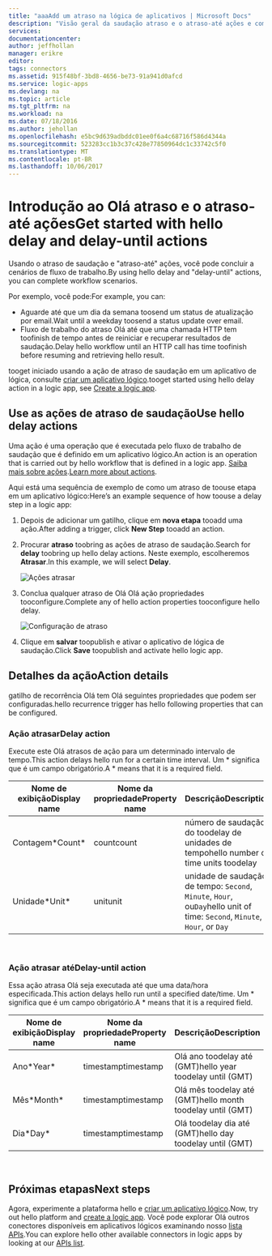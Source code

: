 ```yaml
---
title: "aaaAdd um atraso na lógica de aplicativos | Microsoft Docs"
description: "Visão geral da saudação atraso e o atraso-até ações e como toouse-los com um aplicativo do Azure lógica."
services: 
documentationcenter: 
author: jeffhollan
manager: erikre
editor: 
tags: connectors
ms.assetid: 915f48bf-3bd8-4656-be73-91a941d0afcd
ms.service: logic-apps
ms.devlang: na
ms.topic: article
ms.tgt_pltfrm: na
ms.workload: na
ms.date: 07/18/2016
ms.author: jehollan
ms.openlocfilehash: e5bc9d639adbddc01ee0f6a4c68716f586d4344a
ms.sourcegitcommit: 523283cc1b3c37c428e77850964dc1c33742c5f0
ms.translationtype: MT
ms.contentlocale: pt-BR
ms.lasthandoff: 10/06/2017
---
```

# <a name="get-started-with-hello-delay-and-delay-until-actions"></a><span data-ttu-id="33ad3-103">Introdução ao Olá atraso e o atraso-até ações</span><span class="sxs-lookup"><span data-stu-id="33ad3-103">Get started with hello delay and delay-until actions</span></span>
<span data-ttu-id="33ad3-104">Usando o atraso de saudação e "atraso-até" ações, você pode concluir a cenários de fluxo de trabalho.</span><span class="sxs-lookup"><span data-stu-id="33ad3-104">By using hello delay and "delay-until" actions, you can complete workflow scenarios.</span></span>

<span data-ttu-id="33ad3-105">Por exemplo, você pode:</span><span class="sxs-lookup"><span data-stu-id="33ad3-105">For example, you can:</span></span>

* <span data-ttu-id="33ad3-106">Aguarde até que um dia da semana toosend um status de atualização por email.</span><span class="sxs-lookup"><span data-stu-id="33ad3-106">Wait until a weekday toosend a status update over email.</span></span>
* <span data-ttu-id="33ad3-107">Fluxo de trabalho do atraso Olá até que uma chamada HTTP tem toofinish de tempo antes de reiniciar e recuperar resultados de saudação.</span><span class="sxs-lookup"><span data-stu-id="33ad3-107">Delay hello workflow until an HTTP call has time toofinish before resuming and retrieving hello result.</span></span>

<span data-ttu-id="33ad3-108">tooget iniciado usando a ação de atraso de saudação em um aplicativo de lógica, consulte [criar um aplicativo lógico](../logic-apps/logic-apps-create-a-logic-app.md).</span><span class="sxs-lookup"><span data-stu-id="33ad3-108">tooget started using hello delay action in a logic app, see [Create a logic app](../logic-apps/logic-apps-create-a-logic-app.md).</span></span>

## <a name="use-hello-delay-actions"></a><span data-ttu-id="33ad3-109">Use as ações de atraso de saudação</span><span class="sxs-lookup"><span data-stu-id="33ad3-109">Use hello delay actions</span></span>
<span data-ttu-id="33ad3-110">Uma ação é uma operação que é executada pelo fluxo de trabalho de saudação que é definido em um aplicativo lógico.</span><span class="sxs-lookup"><span data-stu-id="33ad3-110">An action is an operation that is carried out by hello workflow that is defined in a logic app.</span></span> <span data-ttu-id="33ad3-111">[Saiba mais sobre ações](connectors-overview.md).</span><span class="sxs-lookup"><span data-stu-id="33ad3-111">[Learn more about actions](connectors-overview.md).</span></span>

<span data-ttu-id="33ad3-112">Aqui está uma sequência de exemplo de como um atraso de toouse etapa em um aplicativo lógico:</span><span class="sxs-lookup"><span data-stu-id="33ad3-112">Here’s an example sequence of how toouse a delay step in a logic app:</span></span>

1. <span data-ttu-id="33ad3-113">Depois de adicionar um gatilho, clique em **nova etapa** tooadd uma ação.</span><span class="sxs-lookup"><span data-stu-id="33ad3-113">After adding a trigger, click **New Step** tooadd an action.</span></span>
2. <span data-ttu-id="33ad3-114">Procurar **atraso** toobring as ações de atraso de saudação.</span><span class="sxs-lookup"><span data-stu-id="33ad3-114">Search for **delay** toobring up hello delay actions.</span></span> <span data-ttu-id="33ad3-115">Neste exemplo, escolheremos **Atrasar**.</span><span class="sxs-lookup"><span data-stu-id="33ad3-115">In this example, we will select **Delay**.</span></span>
   
    ![Ações atrasar](./media/connectors-native-delay/using-action-1.png)
3. <span data-ttu-id="33ad3-117">Conclua qualquer atraso de Olá Olá ação propriedades tooconfigure.</span><span class="sxs-lookup"><span data-stu-id="33ad3-117">Complete any of hello action properties tooconfigure hello delay.</span></span>
   
    ![Configuração de atraso](./media/connectors-native-delay/using-action-2.png)
4. <span data-ttu-id="33ad3-119">Clique em **salvar** toopublish e ativar o aplicativo de lógica de saudação.</span><span class="sxs-lookup"><span data-stu-id="33ad3-119">Click **Save** toopublish and activate hello logic app.</span></span>

## <a name="action-details"></a><span data-ttu-id="33ad3-120">Detalhes da ação</span><span class="sxs-lookup"><span data-stu-id="33ad3-120">Action details</span></span>
<span data-ttu-id="33ad3-121">gatilho de recorrência Olá tem Olá seguintes propriedades que podem ser configuradas.</span><span class="sxs-lookup"><span data-stu-id="33ad3-121">hello recurrence trigger has hello following properties that can be configured.</span></span>

### <a name="delay-action"></a><span data-ttu-id="33ad3-122">Ação atrasar</span><span class="sxs-lookup"><span data-stu-id="33ad3-122">Delay action</span></span>
<span data-ttu-id="33ad3-123">Execute este Olá atrasos de ação para um determinado intervalo de tempo.</span><span class="sxs-lookup"><span data-stu-id="33ad3-123">This action delays hello run for a certain time interval.</span></span>
<span data-ttu-id="33ad3-124">Um * significa que é um campo obrigatório.</span><span class="sxs-lookup"><span data-stu-id="33ad3-124">A * means that it is a required field.</span></span>

| <span data-ttu-id="33ad3-125">Nome de exibição</span><span class="sxs-lookup"><span data-stu-id="33ad3-125">Display name</span></span> | <span data-ttu-id="33ad3-126">Nome da propriedade</span><span class="sxs-lookup"><span data-stu-id="33ad3-126">Property name</span></span> | <span data-ttu-id="33ad3-127">Descrição</span><span class="sxs-lookup"><span data-stu-id="33ad3-127">Description</span></span> |
| --- | --- | --- |
| <span data-ttu-id="33ad3-128">Contagem*</span><span class="sxs-lookup"><span data-stu-id="33ad3-128">Count*</span></span> |<span data-ttu-id="33ad3-129">count</span><span class="sxs-lookup"><span data-stu-id="33ad3-129">count</span></span> |<span data-ttu-id="33ad3-130">número de saudação do toodelay de unidades de tempo</span><span class="sxs-lookup"><span data-stu-id="33ad3-130">hello number of time units toodelay</span></span> |
| <span data-ttu-id="33ad3-131">Unidade*</span><span class="sxs-lookup"><span data-stu-id="33ad3-131">Unit*</span></span> |<span data-ttu-id="33ad3-132">unit</span><span class="sxs-lookup"><span data-stu-id="33ad3-132">unit</span></span> |<span data-ttu-id="33ad3-133">unidade de saudação de tempo: `Second`, `Minute`, `Hour`, ou`Day`</span><span class="sxs-lookup"><span data-stu-id="33ad3-133">hello unit of time: `Second`, `Minute`, `Hour`, or `Day`</span></span> |

<br>

### <a name="delay-until-action"></a><span data-ttu-id="33ad3-134">Ação atrasar até</span><span class="sxs-lookup"><span data-stu-id="33ad3-134">Delay-until action</span></span>
<span data-ttu-id="33ad3-135">Essa ação atrasa Olá seja executada até que uma data/hora especificada.</span><span class="sxs-lookup"><span data-stu-id="33ad3-135">This action delays hello run until a specified date/time.</span></span>
<span data-ttu-id="33ad3-136">Um * significa que é um campo obrigatório.</span><span class="sxs-lookup"><span data-stu-id="33ad3-136">A * means that it is a required field.</span></span>

| <span data-ttu-id="33ad3-137">Nome de exibição</span><span class="sxs-lookup"><span data-stu-id="33ad3-137">Display name</span></span> | <span data-ttu-id="33ad3-138">Nome da propriedade</span><span class="sxs-lookup"><span data-stu-id="33ad3-138">Property name</span></span> | <span data-ttu-id="33ad3-139">Descrição</span><span class="sxs-lookup"><span data-stu-id="33ad3-139">Description</span></span> |
| --- | --- | --- |
| <span data-ttu-id="33ad3-140">Ano*</span><span class="sxs-lookup"><span data-stu-id="33ad3-140">Year*</span></span> |<span data-ttu-id="33ad3-141">timestamp</span><span class="sxs-lookup"><span data-stu-id="33ad3-141">timestamp</span></span> |<span data-ttu-id="33ad3-142">Olá ano toodelay até (GMT)</span><span class="sxs-lookup"><span data-stu-id="33ad3-142">hello year toodelay until (GMT)</span></span> |
| <span data-ttu-id="33ad3-143">Mês*</span><span class="sxs-lookup"><span data-stu-id="33ad3-143">Month*</span></span> |<span data-ttu-id="33ad3-144">timestamp</span><span class="sxs-lookup"><span data-stu-id="33ad3-144">timestamp</span></span> |<span data-ttu-id="33ad3-145">Olá mês toodelay até (GMT)</span><span class="sxs-lookup"><span data-stu-id="33ad3-145">hello month toodelay until (GMT)</span></span> |
| <span data-ttu-id="33ad3-146">Dia*</span><span class="sxs-lookup"><span data-stu-id="33ad3-146">Day*</span></span> |<span data-ttu-id="33ad3-147">timestamp</span><span class="sxs-lookup"><span data-stu-id="33ad3-147">timestamp</span></span> |<span data-ttu-id="33ad3-148">Olá toodelay dia até (GMT)</span><span class="sxs-lookup"><span data-stu-id="33ad3-148">hello day toodelay until (GMT)</span></span> |

<br>

## <a name="next-steps"></a><span data-ttu-id="33ad3-149">Próximas etapas</span><span class="sxs-lookup"><span data-stu-id="33ad3-149">Next steps</span></span>
<span data-ttu-id="33ad3-150">Agora, experimente a plataforma hello e [criar um aplicativo lógico](../logic-apps/logic-apps-create-a-logic-app.md).</span><span class="sxs-lookup"><span data-stu-id="33ad3-150">Now, try out hello platform and [create a logic app](../logic-apps/logic-apps-create-a-logic-app.md).</span></span> <span data-ttu-id="33ad3-151">Você pode explorar Olá outros conectores disponíveis em aplicativos lógicos examinando nosso [lista APIs](apis-list.md).</span><span class="sxs-lookup"><span data-stu-id="33ad3-151">You can explore hello other available connectors in logic apps by looking at our [APIs list](apis-list.md).</span></span>

